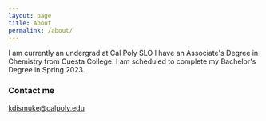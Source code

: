 ```yaml
---
layout: page
title: About
permalink: /about/
---
```


I am currently an undergrad at Cal Poly SLO
I have an Associate's Degree in Chemistry from Cuesta College.
I am scheduled to complete my Bachelor's Degree in Spring 2023.




### Contact me

[kdismuke@calpoly.edu](mailto:kdismuke@calpoly.edu)
